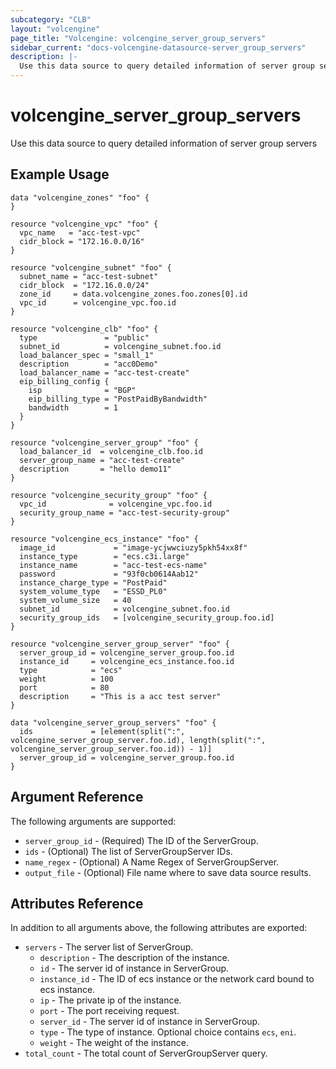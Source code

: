 ```yaml
---
subcategory: "CLB"
layout: "volcengine"
page_title: "Volcengine: volcengine_server_group_servers"
sidebar_current: "docs-volcengine-datasource-server_group_servers"
description: |-
  Use this data source to query detailed information of server group servers
---
```

# volcengine_server_group_servers
Use this data source to query detailed information of server group servers
## Example Usage
```hcl
data "volcengine_zones" "foo" {
}

resource "volcengine_vpc" "foo" {
  vpc_name   = "acc-test-vpc"
  cidr_block = "172.16.0.0/16"
}

resource "volcengine_subnet" "foo" {
  subnet_name = "acc-test-subnet"
  cidr_block  = "172.16.0.0/24"
  zone_id     = data.volcengine_zones.foo.zones[0].id
  vpc_id      = volcengine_vpc.foo.id
}

resource "volcengine_clb" "foo" {
  type               = "public"
  subnet_id          = volcengine_subnet.foo.id
  load_balancer_spec = "small_1"
  description        = "acc0Demo"
  load_balancer_name = "acc-test-create"
  eip_billing_config {
    isp              = "BGP"
    eip_billing_type = "PostPaidByBandwidth"
    bandwidth        = 1
  }
}

resource "volcengine_server_group" "foo" {
  load_balancer_id  = volcengine_clb.foo.id
  server_group_name = "acc-test-create"
  description       = "hello demo11"
}

resource "volcengine_security_group" "foo" {
  vpc_id              = volcengine_vpc.foo.id
  security_group_name = "acc-test-security-group"
}

resource "volcengine_ecs_instance" "foo" {
  image_id             = "image-ycjwwciuzy5pkh54xx8f"
  instance_type        = "ecs.c3i.large"
  instance_name        = "acc-test-ecs-name"
  password             = "93f0cb0614Aab12"
  instance_charge_type = "PostPaid"
  system_volume_type   = "ESSD_PL0"
  system_volume_size   = 40
  subnet_id            = volcengine_subnet.foo.id
  security_group_ids   = [volcengine_security_group.foo.id]
}

resource "volcengine_server_group_server" "foo" {
  server_group_id = volcengine_server_group.foo.id
  instance_id     = volcengine_ecs_instance.foo.id
  type            = "ecs"
  weight          = 100
  port            = 80
  description     = "This is a acc test server"
}

data "volcengine_server_group_servers" "foo" {
  ids             = [element(split(":", volcengine_server_group_server.foo.id), length(split(":", volcengine_server_group_server.foo.id)) - 1)]
  server_group_id = volcengine_server_group.foo.id
}
```
## Argument Reference
The following arguments are supported:
* `server_group_id` - (Required) The ID of the ServerGroup.
* `ids` - (Optional) The list of ServerGroupServer IDs.
* `name_regex` - (Optional) A Name Regex of ServerGroupServer.
* `output_file` - (Optional) File name where to save data source results.

## Attributes Reference
In addition to all arguments above, the following attributes are exported:
* `servers` - The server list of ServerGroup.
    * `description` - The description of the instance.
    * `id` - The server id of instance in ServerGroup.
    * `instance_id` - The ID of ecs instance or the network card bound to ecs instance.
    * `ip` - The private ip of the instance.
    * `port` - The port receiving request.
    * `server_id` - The server id of instance in ServerGroup.
    * `type` - The type of instance. Optional choice contains `ecs`, `eni`.
    * `weight` - The weight of the instance.
* `total_count` - The total count of ServerGroupServer query.


